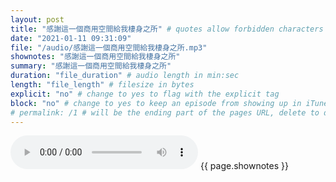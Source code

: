 ```yaml
---
layout: post
title: "感謝這一個商用空間給我棲身之所" # quotes allow forbidden characters like the colon
date: "2021-01-11 09:31:09"
file: "/audio/感謝這一個商用空間給我棲身之所.mp3"
shownotes: "感謝這一個商用空間給我棲身之所"
summary: "感謝這一個商用空間給我棲身之所"
duration: "file_duration" # audio length in min:sec
length: "file_length" # filesize in bytes
explicit: "no" # change to yes to flag with the explicit tag
block: "no" # change to yes to keep an episode from showing up in iTunes
# permalink: /1 # will be the ending part of the pages URL, delete to default to the title
---
```


<audio controls>
<source src="{{site.url}}{{site.baseurl}}{{ page.file }}" type="audio/x-mp3">
Your browser does not support the audio element.
</audio>
{{ page.shownotes }}
